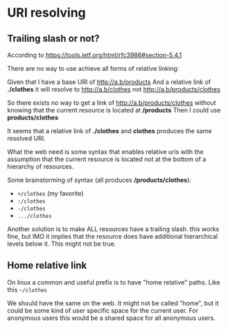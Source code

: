 # URI resolving

## Trailing slash or not?

According to https://tools.ietf.org/html/rfc3986#section-5.4.1

There are no way to use achieve all forms of relative linking:

Given that I have a base URI of http://a.b/products And a relative link of **./clothes** it will resolve to http://a.b/clothes not http://a.b/products/clothes

So there exists no way to get a link of http://a.b/products/clothes without knowing that the current resource is located at **/products** Then I could use **products/clothes**

It seems that a relative link of **./clothes** and **clothes** produces the same resolved URI.

What the web need is some syntax that enables relative uris with the assumption that the current resource is located not at the bottom of a hierarchy of resources.

Some brainstorming of syntax (all produces **/products/clothes**):

- `+/clothes` (my favorite)
- `:/clothes`
- `-/clothes`
- `.../clothes`

Another solution is to make ALL resources have a trailing slash. this works fine, but IMO it implies that the resource does have additional hierarchical levels below it. This might not be true.


## Home relative link

On linux a common and useful prefix is to have "home relative" paths. Like this `~/clothes`

We should have the same on the web. It might not be called "home", but it could be some kind of user specific space for the current user. For anonymous users this would be a shared space for all anonymous users.
